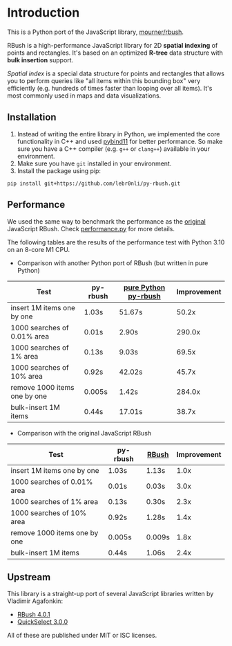 # Introduction

This is a Python port of the JavaScript library, [mourner/rbush](https://github.com/mourner/rbush).

RBush is a high-performance JavaScript library for 2D **spatial indexing** of points and rectangles.
It's based on an optimized **R-tree** data structure with **bulk insertion** support.

*Spatial index* is a special data structure for points and rectangles
that allows you to perform queries like "all items within this bounding box" very efficiently
(e.g. hundreds of times faster than looping over all items).
It's most commonly used in maps and data visualizations.

## Installation

1. Instead of writing the entire library in Python, we implemented the core functionality in C++ and used [pybind11](https://github.com/pybind/pybind11) for better performance. So make sure you have a C++ compiler (e.g. `g++` or `clang++`) available in your environment.
2. Make sure you have `git` installed in your environment.
3. Install the package using pip:
```shell
pip install git+https://github.com/lebr0nli/py-rbush.git
```

## Performance

We used the same way to benchmark the performance as the [original](https://github.com/mourner/rbush/blob/main/bench/perf.js) JavaScript RBush. Check [performance.py](https://github.com/lebr0nli/py-rbush/blob/main/benchmarks/performance.py) for more details.

The following tables are the results of the performance test with Python 3.10 on an 8-core M1 CPU.

- Comparison with another Python port of RBush (but written in pure Python)

Test                         | py-rbush  | [pure Python py-rbush](https://github.com/parietal-io/py-rbush) | Improvement
---------------------------- | ------ | ------ | ----
insert 1M items one by one   | 1.03s  | 51.67s | 50.2x
1000 searches of 0.01% area  | 0.01s  | 2.90s  | 290.0x
1000 searches of 1% area     | 0.13s  | 9.03s  | 69.5x
1000 searches of 10% area    | 0.92s  | 42.02s | 45.7x
remove 1000 items one by one | 0.005s | 1.42s  | 284.0x
bulk-insert 1M items         | 0.44s  | 17.01s | 38.7x

- Comparison with the original JavaScript RBush

Test                         | py-rbush  | [RBush](https://github.com/mourner/rbush) | Improvement
---------------------------- | ------ | ------ | ----
insert 1M items one by one   | 1.03s  | 1.13s  | 1.0x
1000 searches of 0.01% area  | 0.01s  | 0.03s  | 3.0x
1000 searches of 1% area     | 0.13s  | 0.30s  | 2.3x
1000 searches of 10% area    | 0.92s  | 1.28s  | 1.4x
remove 1000 items one by one | 0.005s | 0.009s | 1.8x
bulk-insert 1M items         | 0.44s  | 1.06s  | 2.4x

## Upstream

This library is a straight-up port of several JavaScript libraries written by Vladimir Agafonkin:

- [RBush 4.0.1](https://github.com/mourner/rbush)
- [QuickSelect 3.0.0](https://github.com/mourner/quickselect)

All of these are published under MIT or ISC licenses.
